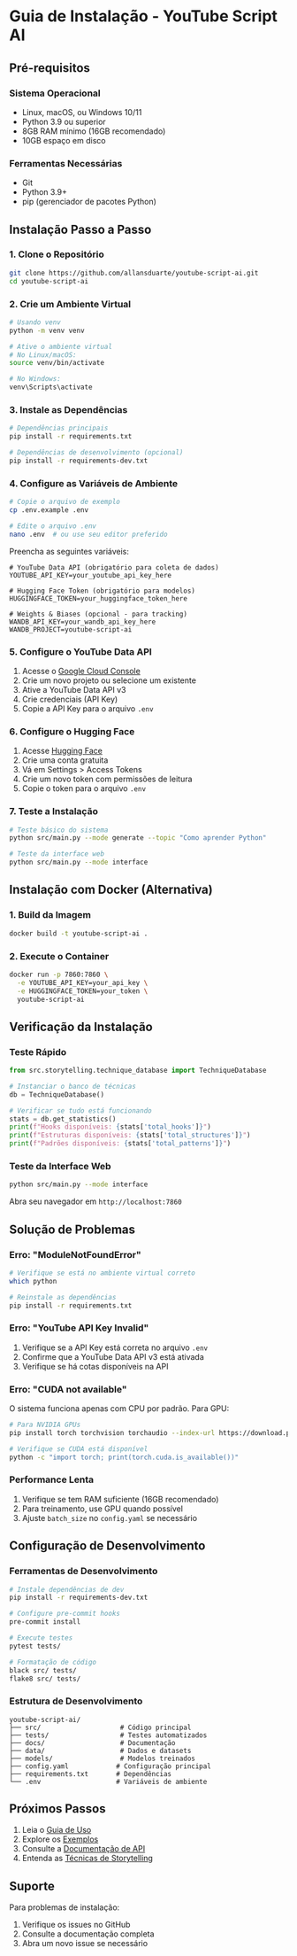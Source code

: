 # Guia de Instalação - YouTube Script AI

## Pré-requisitos

### Sistema Operacional
- Linux, macOS, ou Windows 10/11
- Python 3.9 ou superior
- 8GB RAM mínimo (16GB recomendado)
- 10GB espaço em disco

### Ferramentas Necessárias
- Git
- Python 3.9+
- pip (gerenciador de pacotes Python)

## Instalação Passo a Passo

### 1. Clone o Repositório

```bash
git clone https://github.com/allansduarte/youtube-script-ai.git
cd youtube-script-ai
```

### 2. Crie um Ambiente Virtual

```bash
# Usando venv
python -m venv venv

# Ative o ambiente virtual
# No Linux/macOS:
source venv/bin/activate

# No Windows:
venv\Scripts\activate
```

### 3. Instale as Dependências

```bash
# Dependências principais
pip install -r requirements.txt

# Dependências de desenvolvimento (opcional)
pip install -r requirements-dev.txt
```

### 4. Configure as Variáveis de Ambiente

```bash
# Copie o arquivo de exemplo
cp .env.example .env

# Edite o arquivo .env
nano .env  # ou use seu editor preferido
```

Preencha as seguintes variáveis:

```env
# YouTube Data API (obrigatório para coleta de dados)
YOUTUBE_API_KEY=your_youtube_api_key_here

# Hugging Face Token (obrigatório para modelos)
HUGGINGFACE_TOKEN=your_huggingface_token_here

# Weights & Biases (opcional - para tracking)
WANDB_API_KEY=your_wandb_api_key_here
WANDB_PROJECT=youtube-script-ai
```

### 5. Configure o YouTube Data API

1. Acesse o [Google Cloud Console](https://console.cloud.google.com/)
2. Crie um novo projeto ou selecione um existente
3. Ative a YouTube Data API v3
4. Crie credenciais (API Key)
5. Copie a API Key para o arquivo `.env`

### 6. Configure o Hugging Face

1. Acesse [Hugging Face](https://huggingface.co/)
2. Crie uma conta gratuita
3. Vá em Settings > Access Tokens
4. Crie um novo token com permissões de leitura
5. Copie o token para o arquivo `.env`

### 7. Teste a Instalação

```bash
# Teste básico do sistema
python src/main.py --mode generate --topic "Como aprender Python"

# Teste da interface web
python src/main.py --mode interface
```

## Instalação com Docker (Alternativa)

### 1. Build da Imagem

```bash
docker build -t youtube-script-ai .
```

### 2. Execute o Container

```bash
docker run -p 7860:7860 \
  -e YOUTUBE_API_KEY=your_api_key \
  -e HUGGINGFACE_TOKEN=your_token \
  youtube-script-ai
```

## Verificação da Instalação

### Teste Rápido

```python
from src.storytelling.technique_database import TechniqueDatabase

# Instanciar o banco de técnicas
db = TechniqueDatabase()

# Verificar se tudo está funcionando
stats = db.get_statistics()
print(f"Hooks disponíveis: {stats['total_hooks']}")
print(f"Estruturas disponíveis: {stats['total_structures']}")
print(f"Padrões disponíveis: {stats['total_patterns']}")
```

### Teste da Interface Web

```bash
python src/main.py --mode interface
```

Abra seu navegador em `http://localhost:7860`

## Solução de Problemas

### Erro: "ModuleNotFoundError"

```bash
# Verifique se está no ambiente virtual correto
which python

# Reinstale as dependências
pip install -r requirements.txt
```

### Erro: "YouTube API Key Invalid"

1. Verifique se a API Key está correta no arquivo `.env`
2. Confirme que a YouTube Data API v3 está ativada
3. Verifique se há cotas disponíveis na API

### Erro: "CUDA not available"

O sistema funciona apenas com CPU por padrão. Para GPU:

```bash
# Para NVIDIA GPUs
pip install torch torchvision torchaudio --index-url https://download.pytorch.org/whl/cu118

# Verifique se CUDA está disponível
python -c "import torch; print(torch.cuda.is_available())"
```

### Performance Lenta

1. Verifique se tem RAM suficiente (16GB recomendado)
2. Para treinamento, use GPU quando possível
3. Ajuste `batch_size` no `config.yaml` se necessário

## Configuração de Desenvolvimento

### Ferramentas de Desenvolvimento

```bash
# Instale dependências de dev
pip install -r requirements-dev.txt

# Configure pre-commit hooks
pre-commit install

# Execute testes
pytest tests/

# Formatação de código
black src/ tests/
flake8 src/ tests/
```

### Estrutura de Desenvolvimento

```
youtube-script-ai/
├── src/                    # Código principal
├── tests/                  # Testes automatizados
├── docs/                   # Documentação
├── data/                   # Dados e datasets
├── models/                 # Modelos treinados
├── config.yaml            # Configuração principal
├── requirements.txt       # Dependências
└── .env                   # Variáveis de ambiente
```

## Próximos Passos

1. Leia o [Guia de Uso](usage_guide.md)
2. Explore os [Exemplos](../examples/)
3. Consulte a [Documentação de API](api_reference.md)
4. Entenda as [Técnicas de Storytelling](storytelling_techniques.md)

## Suporte

Para problemas de instalação:
1. Verifique os issues no GitHub
2. Consulte a documentação completa
3. Abra um novo issue se necessário